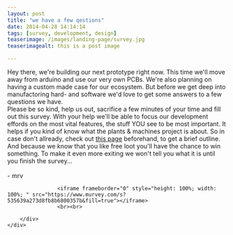 ```yaml
---
layout: post
title: "we have a few qestions"
date: 2014-04-28 14:14:14
tags: [survey, development, design] 
teaserimage: /images/landing-page/survey.jpg
teaserimagealt: this is a post image

---
```


<div class="container">
	<div class="row">
		<div class="col-md-9">
			<div class="posts">
				<div class="caption margin-bottom">
					<p>
Hey there, we're building our next prototype right now. This time we'll move away from arduino and use our very own PCBs. We're also planning on having a custom made case for our ecosystem. But before we get deep into manufactoring hard- and software we'd love to get some answers to a few questions we have.
<br>
Please be so kind, help us out, sacrifice a few minutes of your time and fill out this survey. With your help we'll be able to focus our development effords on the most vital features, the stuff YOU see to be most important. It helps if you kind of know what the plants & machines project is about. So in case don't allready, check out <a href="http://www.plantsandmachines.de">this page</a> beforehand, to get a brief outline.
<br>
And because we know that you like free loot you'll have the chance to win something. To make it even more exiting we won't tell you what it is until you finish the survey...
<br><br>
- mrv
					</p>
				</div>
			</div>
		</div>
	</div>
	<div class ="row">
		<div class="col-md-9">

		
					<iframe frameborder="0" style="height: 100%; width: 100%; " src="https://www.murvey.com/s?535639a273d8fb8b6800357b&fill=true"></iframe>
					<br><br>

		</div>
	</div>

</div>






